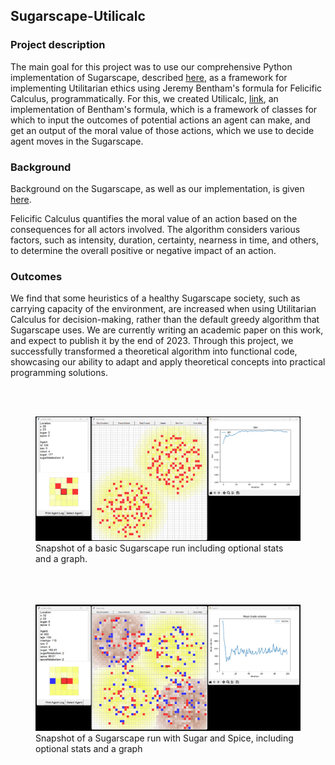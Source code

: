 ## Sugarscape-Utilicalc

### Project description
The main goal for this project was to use our comprehensive Python implementation of Sugarscape, described [here](./sugarscape.md),
as a framework for implementing Utilitarian ethics using Jeremy Bentham's formula for Felicific Calculus, programmatically.
For this, we created Utilicalc, [link](https://github.com/joshuapalicka/utilicalc/), an implementation of Bentham's formula, 
which is a framework of classes for which to input the outcomes of potential actions an agent can make, and get an output 
of the moral value of those actions, which we use to decide agent moves in the Sugarscape.

### Background
Background on the Sugarscape, as well as our implementation, is given [here](./sugarscape.md).

Felicific Calculus quantifies the moral value of an action based on the consequences for all actors involved. The algorithm 
considers various factors, such as intensity, duration, certainty, nearness in time, and others, to determine the overall 
positive or negative impact of an action.

### Outcomes
We find that some heuristics of a healthy Sugarscape society, such as carrying capacity of the environment, are increased
when using Utilitarian Calculus for decision-making, rather than the default greedy algorithm that Sugarscape uses.
We are currently writing an academic paper on this work, and expect to publish it by the end of 2023. Through this project,
we successfully transformed a theoretical algorithm into functional code, showcasing our ability to adapt and apply theoretical 
concepts into practical programming solutions.

<br><br>
<figure>
<a href="images/sugarscape-sugar-graphs.png?raw=true" target="_blank">
<img src="images/sugarscape-sugar-graphs.png?raw=true" alt="Snapshot of Basic Sugarscape run with optional location stats and mean trade volume graph"/>
</a>
<figcaption>Snapshot of a basic Sugarscape run including optional stats and a graph.</figcaption>
</figure>

<figure>
<br><br><br>
<a href="images/sugarscape-sugar-spice-graphs.png?raw=true" target="_blank">
<img src="images/sugarscape-sugar-spice-graphs.png?raw=true" alt="Standard Sugar and Spice Sugarscape run with optional location stats and mean trade volume graph"/>
</a>
<figcaption>Snapshot of a Sugarscape run with Sugar and Spice, including optional stats and a graph</figcaption>
</figure>